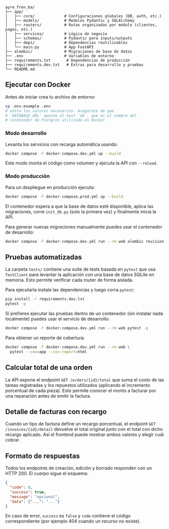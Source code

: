 ```
ayre_fren_ba/
├── app/
│   ├── core/             # Configuraciones globales (DB, auth, etc.)
│   ├── models/           # Modelos Pydantic y SQLAlchemy
│   ├── routers/          # Rutas organizadas por módulo (clientes, pagos, etc.)
│   ├── services/         # Lógica de negocio
│   ├── schemas/          # Pydantic para inputs/outputs
│   ├── deps/             # Dependencias reutilizables
│   └── main.py           # App FastAPI
├── alembic/              # Migraciones de base de datos
├── .env                  # Variables de entorno
├── requirements.txt       # Dependencias de producción
├── requirements.dev.txt   # Extras para desarrollo y pruebas
└── README.md
```

## Ejecutar con Docker

Antes de iniciar crea tu archivo de entorno:

```bash
cp .env.example .env
# edita los valores necesarios. Asegúrate de que
# `DATABASE_URL` apunte al host `db`, que es el nombre del
# contenedor de Postgres utilizado en Docker.
```

### Modo desarrollo

Levanta los servicios con recarga automática usando:

```bash
docker compose -f docker-compose.dev.yml up --build
```

Este modo monta el código como volumen y ejecuta la API con `--reload`.

### Modo producción

Para un despliegue en producción ejecuta:

```bash
docker compose -f docker-compose.prod.yml up --build
```

El contenedor espera a que la base de datos esté disponible, aplica las
migraciones, corre `init_db.py` (solo la primera vez) y finalmente inicia la
API.

Para generar nuevas migraciones manualmente puedes usar el contenedor de desarrollo:

```bash
docker compose -f docker-compose.dev.yml run --rm web alembic revision --autogenerate -m "mensaje"
```

## Pruebas automatizadas

La carpeta `tests/` contiene una suite de tests basada en `pytest` que usa
`TestClient` para levantar la aplicación con una base de datos SQLite en
memoria. Esto permite verificar cada router de forma aislada.

Para ejecutarla instale las dependencias y luego corra `pytest`:

```bash
pip install -r requirements.dev.txt
pytest -q
```

Si prefieres ejecutar las pruebas dentro de un contenedor (sin instalar nada
localmente) puedes usar el servicio de desarrollo:

```bash
docker compose -f docker-compose.dev.yml run --rm web pytest -q
```

Para obtener un reporte de cobertura:

```bash
docker compose -f docker-compose.dev.yml run --rm web \
  pytest --cov=app --cov-report=html
```

## Calcular total de una orden

La API expone el endpoint `GET /orders/{id}/total` que suma el costo de las tareas registradas y los repuestos utilizados (aplicando el incremento porcentual de cada pieza). Esto permite conocer el monto a facturar por una reparación antes de emitir la factura.

## Detalle de facturas con recargo

Cuando un tipo de factura define un recargo porcentual, el endpoint `GET /invoices/{id}/detail` devuelve el total original junto con el total con dicho recargo aplicado. Así el frontend puede mostrar ambos valores y elegir cuál cobrar.

## Formato de respuestas

Todos los endpoints de creación, edición y borrado responden con un HTTP 200.
El cuerpo sigue el esquema:

```json
{
  "code": 0,
  "success": true,
  "message": "opcional",
  "data": {"...": "..."}
}
```

En caso de error, `success` es `false` y `code` contiene el código
correspondiente (por ejemplo 404 cuando un recurso no existe).
